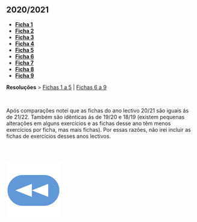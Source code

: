 ## 2020/2021
* [**Ficha 1**](AUC-2021-f1.pdf)
* [**Ficha 2**](AUC-2021-f2.pdf)
* [**Ficha 3**](AUC-2021-f3.pdf)
* [**Ficha 4**](AUC-2021-f4.pdf)
* [**Ficha 5**](AUC-2021-f5.pdf)
* [**Ficha 6**](AUC-2021-f6.pdf)
* [**Ficha 7**](AUC-2021-f7.pdf)
* [**Ficha 8**](AUC-2021-f8.pdf)
* [**Ficha 9**](AUC-2021-f9.pdf)

**Resoluções** > [Fichas 1 a 5](AUC-2021-f1a5.pdf) | [Fichas 6 a 9](AUC-2021-f6a9.pdf)


<br>

Após comparações notei que as fichas do ano lectivo 20/21 são iguais ás de 21/22. Também são idênticas ás de 19/20 e 18/19 (existem pequenas alterações em alguns exercícios e as fichas desse ano têm menos exercícios por ficha, mas mais fichas).
Por essas razões, não irei incluir as fichas de exercícios desses anos lectivos.

<br><br>

[![retroceder](https://raw.githubusercontent.com/David81820/Recursos-LCC/main/Rewind.png)](https://david81820.github.io/Recursos-LCC/2ano/2sem/AUC)
